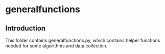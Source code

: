 # generalfunctions

## Introduction

This folder contains generalfunctions.py, which contains helper functions needed for some algorithms and data collection.
